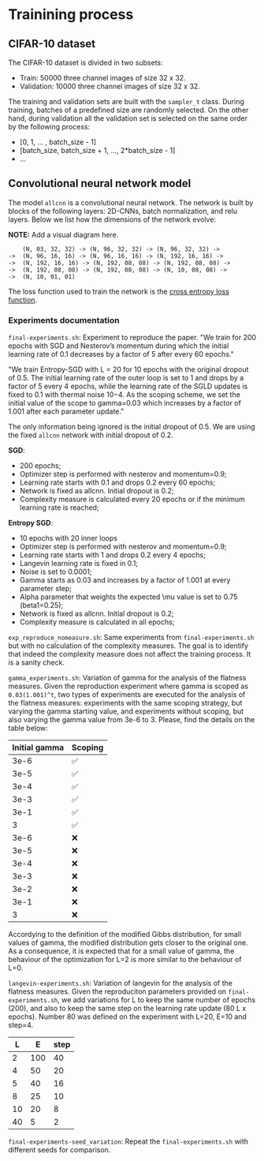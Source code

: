 # Trainining process

## CIFAR-10 dataset

The CIFAR-10 dataset is divided in two subsets:

* Train: 50000 three channel images of size 32 x 32.
* Validation: 10000 three channel images of size 32 x 32.

The training and validation sets are built with the `sampler_t` class. During training, batches of a predefined size are randomly selected. On the other hand, during validation all the validation set is selected on the same order by the following process:

* [0, 1, ... , batch\_size - 1]
* [batch\_size, batch\_size + 1, ..., 2*batch\_size - 1]
* ...

## Convolutional neural network model

The model `allcnn` is a convolutional neural network. The network is built by blocks of the following layers: 2D-CNNs, batch normalization, and relu layers. Below we list how the dimensions of the network evolve:

**NOTE:** Add a visual diagram here.

```
    (N, 03, 32, 32) -> (N, 96, 32, 32) -> (N, 96, 32, 32) ->
->  (N, 96, 16, 16) -> (N, 96, 16, 16) -> (N, 192, 16, 16) ->
->  (N, 192, 16, 16) -> (N, 192, 08, 08) -> (N, 192, 08, 08) ->
->  (N, 192, 08, 08) -> (N, 192, 08, 08) -> (N, 10, 08, 08) -> 
->  (N, 10, 01, 01)
```

The loss function used to train the network is the [cross entropy loss function](https://pytorch.org/docs/stable/generated/torch.nn.CrossEntropyLoss.html).

### Experiments documentation

`final-experiments.sh`: Experiment to reproduce the paper. "We train for 200 epochs with SGD and Nesterov’s momentum during which the initial learning rate of 0.1 decreases by a factor of 5 after every 60 epochs."

"We train Entropy-SGD with L = 20 for 10 epochs with the original dropout of 0.5. The initial learning rate of the outer loop is set to 1 and drops by a factor of 5 every 4 epochs, while the learning rate of the SGLD updates is fixed to 0.1 with thermal noise 10−4. As the scoping scheme, we set the initial value of the scope to gamma=0.03 which increases by a factor of 1.001 after each parameter update."

The only information being ignored is the initial dropout of 0.5. We are using the fixed `allcnn` network with initial dropout of 0.2.

**SGD**: 
- 200 epochs;
- Optimizer step is performed with nesterov and momentum=0.9;
- Learning rate starts with 0.1 and drops 0.2 every 60 epochs;
- Network is fixed as allcnn. Initial dropout is 0.2;
- Complexity measure is calculated every 20 epochs or if the minimum learning rate is reached;

**Entropy SGD**:
- 10 epochs with 20 inner loops
- Optimizer step is performed with nesterov and momentum=0.9;
- Learning rate starts with 1 and drops 0.2 every 4 epochs;
- Langevin learning rate is fixed in 0.1;
- Noise is set to 0.0001;
- Gamma starts as 0.03 and increases by a factor of 1.001 at every parameter step;
- Alpha parameter that weights the expected \mu value is set to 0.75 (beta1=0.25);
- Network is fixed as allcnn. Initial dropout is 0.2;
- Complexity measure is calculated in all epochs;

`exp_reproduce_nomeasure.sh`: Same experiments from `final-experiments.sh` but with no calculation of the complexity measures. The goal is to identify that indeed the complexity measure does not affect the training process. It is a sanity check.

`gamma_experiments.sh`: Variation of gamma for the analysis of the flatness measures. Given the reproduction experiment where gamma is scoped as `0.03(1.001)^t`, two types of experiments are executed for the analysis of the flatness measures: experiments with the same scoping strategy, but varying the gamma starting value, and experiments without scoping, but also varying the gamma value from 3e-6 to 3. Please, find the details on the table below:

| Initial gamma| Scoping|
| - | - |
| 3e-6| :white_check_mark:|
|3e-5 | :white_check_mark:|
|3e-4 | :white_check_mark:|
|3e-3 |:white_check_mark: |
|3e-1 |:white_check_mark: |
|3 | :white_check_mark:|
| 3e-6| :x:|
|3e-5 | :x:|
|3e-4 |:x: |
|3e-3 | :x:|
| 3e-2|:x: |
| 3e-1| :x:|
| 3| :x:|

Accordying to the definition of the modified Gibbs distribution, for small values of gamma, the modified distribution gets closer to the original one. As a consequence, it is expected that for a small value of gamma, the behaviour of the optimization for L=2 is more similar to the behaviour of L=0.

`langevin-experiments.sh`: Variation of langevin for the analysis of the flatness measures. Given the reproduciton parameters provided on `final-experiments.sh`, we add variations for L to keep the same number of epochs (200), and also to keep the same step on the learning rate update (80 L x epochs). Number 80 was defined on the experiment with L=20, E=10 and step=4. 

| L| E| step|
| - | - | - |
|2 | 100| 40 |
|4| 50| 20|
|5 |40 | 16 |
| 8| 25| 10|
|10 |20 | 8|
|40 | 5 | 2| 

`final-experiments-seed_variation`: Repeat the `final-experiments.sh` with different seeds for comparison.